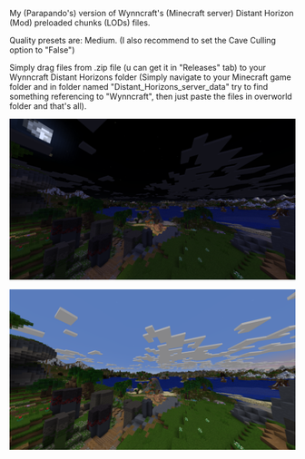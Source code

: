 My (Parapando's) version of Wynncraft's (Minecraft server) Distant Horizon (Mod) preloaded chunks (LODs) files.

Quality presets are: Medium. (I also recommend to set the Cave Culling option to "False")

Simply drag files from .zip file (u can get it in "Releases" tab) to your Wynncraft Distant Horizons folder (Simply navigate to your Minecraft game folder and in folder named "Distant_Horizons_server_data" try to find something referencing to "Wynncraft", then just paste the files in overworld folder and that's all).

![](https://github.com/Parapando/Parapando-s-Wynncraft-Distant-Horizons-Lods/blob/main/image_2024-10-05_18-45-35.png?raw=true)

![](https://github.com/Parapando/Parapando-s-Wynncraft-Distant-Horizons-Lods/blob/main/image_2024-10-05_18-47-03.png?raw=true)
